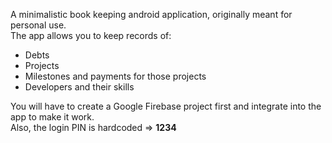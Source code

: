 A minimalistic book keeping android application, originally meant for personal use.  
The app allows you to keep records of:
- Debts
- Projects
- Milestones and payments for those projects
- Developers and their skills

You will have to create a Google Firebase project first and integrate into the app to make it work.  
Also, the login PIN is hardcoded => **1234**
